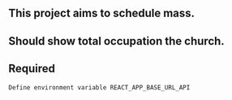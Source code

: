 ## This project aims to schedule mass.

## Should show total occupation the church.

## Required 
    Define environment variable REACT_APP_BASE_URL_API